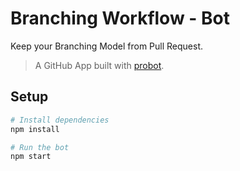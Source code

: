 # Branching Workflow - Bot

Keep your Branching Model from Pull Request.

> A GitHub App built with [probot](https://github.com/probot/probot). 

## Setup

```sh
# Install dependencies
npm install

# Run the bot
npm start
```
